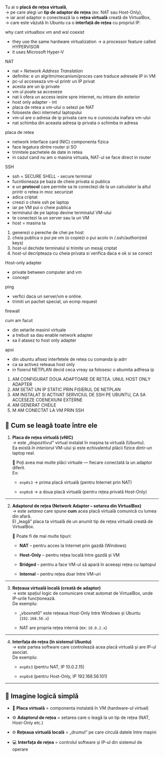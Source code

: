 
Tu ai o **placă de rețea virtuală**,  
→ pe care alegi un **tip de adaptor de rețea** (ex: NAT sau Host-Only),  
→ iar acel adaptor o conectează la o **rețea virtuală** creată de VirtualBox,  
→ care este văzută în Ubuntu ca o **interfață de rețea** cu propriul IP.


why cant virtualbox vm and wsl coexist
- they use the same hardware virtualization -> a processor feature called HYPERVISOR
- it uses Microsoft Hyper-V

NAT
- nat = *Network Address Translation*
- definitie: e un algritm/mecanism/proces care traduce adresele IP in VM
- pc-ul acceseaza vm-ul printr un IP privat
- acesta are un ip private
- vm ul poate sa acceseze 
- nat ii ofera un access iesire spre internet, nu intrare din exterior
- host only adapter - int
- placa de retea a vm-ului o setezi pe NAT
- foloseste deci internetul laptopului
- vm-ul are o adresa de ip privata care nu e cunoscuta inafara vm-ului
- nat schimba din aceasta adresa ip privata o schimba in adresa 

placa de retea
- network interface card (NIC) componenta fizica
- face legatura dintre router si SO
- trimitele pachetele de date in retea
- in cazul cand nu am o masina virtuala, NAT-ul se face direct in router

SSH
- ssh = SECURE SHELL - secure terminal
- fucntioneaza pe baza de cheie privata si publica
- e un **protocol** care permite sa te conectezi de la un calculator la altul printr o retea in moc securizat
- adica criptat
- creezi o cheie ssh pe laptop
- iar pe VM pui o cheie publica
- terminalul de pe laptop devine terminalul VM-ului
- te conectezi la un server sau la un VM
- host = masina ta
1. generezi o pereche de chei pe host
2. cheia publica o pui pe vm (o copiezi o pui acolo in /.ssh/authorized keys)
3. host-ul dechide terminalul si trimite un mesaj criptat
4. host-ul decripteaza cu cheia privata si verifica daca e ok si se conect


Host-only adapter
- private between computer and vm
- concept

ping
- verfici daca un server/vm e online. 
- trimiti un pachet special, un ecmp request

firewall



cum am facut
- din setarile masinii virtuale 
- a trebuit sa dau enable network adapter
- sa il atasez to host only adapter


apoi
- din ubuntu afisez interfetele de retea cu comanda ip adrr
- ca sa activez reteaua host only
- in fisierul NETPLAN decid ceca vreay sa folosesc o abumita adfresa ip




1. AM CONFIGURAT DOUA ADAPTOARE DE RETEA. UNUL HOST ONLY ADAPTER
2. AM SETAT UN IP STATIC PRIN FISIERUL DE NETPLAN
3. AM INSTALAT SI ACTIVAT SERVICIUL DE SSH PE UBUNTU, CA SA ACCESEZE COENEXIUNI EXTERNE
4. AM GENERAT CHEILE
5. M AM CONECTAT LA VM PRIN SSH



## 🧩 Cum se leagă toate între ele

1. **Placa de rețea virtuală (vNIC)**  
    → este „dispozitivul” virtual instalat în mașina ta virtuală (Ubuntu).  
    Ea există _în interiorul_ VM-ului și este echivalentul plăcii fizice dintr-un laptop real.
    
    💬 Poți avea mai multe plăci virtuale — fiecare conectată la un adaptor diferit.  
    Ex:
    
    - `enp0s3` → prima placă virtuală (pentru Internet prin NAT)
        
    - `enp0s8` → a doua placă virtuală (pentru rețea privată Host-Only)
        

---

2. **Adaptorul de rețea (Network Adapter – setarea din VirtualBox)**  
    → este _setarea_ care spune **cum** acea placă virtuală comunică cu lumea din afară.  
    El „leagă” placa ta virtuală de un anumit tip de rețea virtuală creată de VirtualBox.
    
    🔹 Poate fi de mai multe tipuri:
    
    - **NAT** – pentru acces la Internet prin gazdă (Windows)
        
    - **Host-Only** – pentru rețea locală între gazdă și VM
        
    - **Bridged** – pentru a face VM-ul să apară în aceeași rețea cu laptopul
        
    - **Internal** – pentru rețea doar între VM-uri
        

---

3. **Rețeaua virtuală locală (creată de adaptor)**  
    → este spațiul logic de comunicare creat automat de VirtualBox, unde IP-urile funcționează.  
    De exemplu:
    
    - „vboxnet0” este rețeaua Host-Only între Windows și Ubuntu (`192.168.56.x`)
        
    - NAT are propria rețea internă (ex: `10.0.2.x`)
        

---

4. **Interfața de rețea (în sistemul Ubuntu)**  
    → este partea software care controlează acea placă virtuală și are IP-ul asociat.  
    De exemplu:
    
    - `enp0s3` (pentru NAT, IP 10.0.2.15)
        
    - `enp0s8` (pentru Host-Only, IP 192.168.56.101)
        

---

## 🔁 Imagine logică simplă

- 🧱 **Placa virtuală** = componenta instalată în VM (hardware-ul virtual)
    
- ⚙️ **Adaptorul de rețea** = setarea care o leagă la un tip de rețea (NAT, Host-Only etc.)
    
- 🌐 **Rețeaua virtuală locală** = „drumul” pe care circulă datele între mașini
    
- 💻 **Interfața de rețea** = controlul software și IP-ul din sistemul de operare